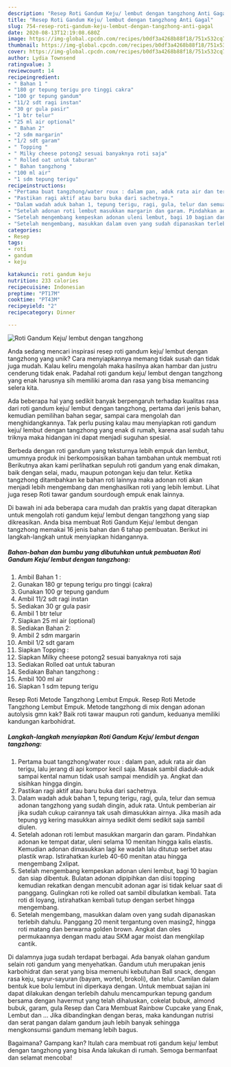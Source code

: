 ```yaml
---
description: "Resep Roti Gandum Keju/ lembut dengan tangzhong Anti Gagal"
title: "Resep Roti Gandum Keju/ lembut dengan tangzhong Anti Gagal"
slug: 754-resep-roti-gandum-keju-lembut-dengan-tangzhong-anti-gagal
date: 2020-08-13T12:19:08.680Z
image: https://img-global.cpcdn.com/recipes/b0df3a4268b88f18/751x532cq70/roti-gandum-keju-lembut-dengan-tangzhong-foto-resep-utama.jpg
thumbnail: https://img-global.cpcdn.com/recipes/b0df3a4268b88f18/751x532cq70/roti-gandum-keju-lembut-dengan-tangzhong-foto-resep-utama.jpg
cover: https://img-global.cpcdn.com/recipes/b0df3a4268b88f18/751x532cq70/roti-gandum-keju-lembut-dengan-tangzhong-foto-resep-utama.jpg
author: Lydia Townsend
ratingvalue: 3
reviewcount: 14
recipeingredient:
- " Bahan 1 "
- "180 gr tepung terigu pro tinggi cakra"
- "100 gr tepung gandum"
- "11/2 sdt ragi instan"
- "30 gr gula pasir"
- "1 btr telur"
- "25 ml air optional"
- " Bahan 2"
- "2 sdm margarin"
- "1/2 sdt garam"
- " Topping "
- " Milky cheese potong2 sesuai banyaknya roti saja"
- " Rolled oat untuk taburan"
- " Bahan tangzhong "
- "100 ml air"
- "1 sdm tepung terigu"
recipeinstructions:
- "Pertama buat tangzhong/water roux : dalam pan, aduk rata air dan terigu, lalu jerang di api kompor kecil saja. Masak sambil diaduk-aduk sampai kental namun tidak usah sampai mendidih ya. Angkat dan sisihkan hingga dingin."
- "Pastikan ragi aktif atau baru buka dari sachetnya."
- "Dalam wadah aduk bahan 1, tepung terigu, ragi, gula, telur dan semua adonan tangzhong yang sudah dingin, aduk rata. Untuk pemberian air jika sudah cukup cairannya tak usah dimasukkan airnya. Jika masih ada tepung yg kering masukkan airnya sedikit demi sedikit saja sambil diulen."
- "Setelah adonan roti lembut masukkan margarin dan garam. Pindahkan adonan ke tempat datar, uleni selama 10 menitan hingga kalis elastis. Kemudian adonan dimasukkan lagi ke wadah lalu ditutup serbet atau plastik wrap. Istirahatkan kurleb 40-60 menitan atau hingga mengembang 2xlipat."
- "Setelah mengembang kempeskan adonan uleni lembut, bagi 10 bagian dan siap dibentuk. Bulatan adonan dipipihkan dan diisi topping kemudian rekatkan dengan mencubit adonan agar isi tidak keluar saat di panggang. Gulingkan roti ke rolled oat sambil dibulatkan kembali. Tata roti di loyang, istirahatkan kembali tutup dengan serbet hingga mengembang."
- "Setelah mengembang, masukkan dalam oven yang sudah dipanaskan terlebih dahulu. Panggang 20 menit tergantung oven masing2, hingga roti matang dan berwarna golden brown. Angkat dan oles permukaannya dengan madu atau SKM agar moist dan mengkilap cantik."
categories:
- Resep
tags:
- roti
- gandum
- keju

katakunci: roti gandum keju 
nutrition: 233 calories
recipecuisine: Indonesian
preptime: "PT17M"
cooktime: "PT43M"
recipeyield: "2"
recipecategory: Dinner

---
```



![Roti Gandum Keju/ lembut dengan tangzhong](https://img-global.cpcdn.com/recipes/b0df3a4268b88f18/751x532cq70/roti-gandum-keju-lembut-dengan-tangzhong-foto-resep-utama.jpg)

Anda sedang mencari inspirasi resep roti gandum keju/ lembut dengan tangzhong yang unik? Cara menyiapkannya memang tidak susah dan tidak juga mudah. Kalau keliru mengolah maka hasilnya akan hambar dan justru cenderung tidak enak. Padahal roti gandum keju/ lembut dengan tangzhong yang enak harusnya sih memiliki aroma dan rasa yang bisa memancing selera kita.

Ada beberapa hal yang sedikit banyak berpengaruh terhadap kualitas rasa dari roti gandum keju/ lembut dengan tangzhong, pertama dari jenis bahan, kemudian pemilihan bahan segar, sampai cara mengolah dan menghidangkannya. Tak perlu pusing kalau mau menyiapkan roti gandum keju/ lembut dengan tangzhong yang enak di rumah, karena asal sudah tahu triknya maka hidangan ini dapat menjadi suguhan spesial.

Berbeda dengan roti gandum yang teksturnya lebih empuk dan lembut, umumnya produk ini berkomposisikan bahan tambahan untuk membuat roti Berikutnya akan kami perlihatkan sepuluh roti gandum yang enak dimakan, baik dengan selai, madu, maupun potongan keju dan telur. Ketika tangzhong ditambahkan ke bahan roti lainnya maka adonan roti akan menjadi lebih mengembang dan menghasilkan roti yang lebih lembut. Lihat juga resep Roti tawar gandum sourdough empuk enak lainnya.


Di bawah ini ada beberapa cara mudah dan praktis yang dapat diterapkan untuk mengolah roti gandum keju/ lembut dengan tangzhong yang siap dikreasikan. Anda bisa membuat Roti Gandum Keju/ lembut dengan tangzhong memakai 16 jenis bahan dan 6 tahap pembuatan. Berikut ini langkah-langkah untuk menyiapkan hidangannya.

<!--inarticleads1-->

##### Bahan-bahan dan bumbu yang dibutuhkan untuk pembuatan Roti Gandum Keju/ lembut dengan tangzhong:

1. Ambil  Bahan 1 :
1. Gunakan 180 gr tepung terigu pro tinggi (cakra)
1. Gunakan 100 gr tepung gandum
1. Ambil 11/2 sdt ragi instan
1. Sediakan 30 gr gula pasir
1. Ambil 1 btr telur
1. Siapkan 25 ml air (optional)
1. Sediakan  Bahan 2:
1. Ambil 2 sdm margarin
1. Ambil 1/2 sdt garam
1. Siapkan  Topping :
1. Siapkan  Milky cheese potong2 sesuai banyaknya roti saja
1. Sediakan  Rolled oat untuk taburan
1. Sediakan  Bahan tangzhong :
1. Ambil 100 ml air
1. Siapkan 1 sdm tepung terigu


Resep Roti Metode Tangzhong Lembut Empuk. Resep Roti Metode Tangzhong Lembut Empuk. Metode tangzhong di mix dengan adonan autolysis gmn kak? Baik roti tawar maupun roti gandum, keduanya memiliki kandungan karbohidrat. 

<!--inarticleads2-->

##### Langkah-langkah menyiapkan Roti Gandum Keju/ lembut dengan tangzhong:

1. Pertama buat tangzhong/water roux : dalam pan, aduk rata air dan terigu, lalu jerang di api kompor kecil saja. Masak sambil diaduk-aduk sampai kental namun tidak usah sampai mendidih ya. Angkat dan sisihkan hingga dingin.
1. Pastikan ragi aktif atau baru buka dari sachetnya.
1. Dalam wadah aduk bahan 1, tepung terigu, ragi, gula, telur dan semua adonan tangzhong yang sudah dingin, aduk rata. Untuk pemberian air jika sudah cukup cairannya tak usah dimasukkan airnya. Jika masih ada tepung yg kering masukkan airnya sedikit demi sedikit saja sambil diulen.
1. Setelah adonan roti lembut masukkan margarin dan garam. Pindahkan adonan ke tempat datar, uleni selama 10 menitan hingga kalis elastis. Kemudian adonan dimasukkan lagi ke wadah lalu ditutup serbet atau plastik wrap. Istirahatkan kurleb 40-60 menitan atau hingga mengembang 2xlipat.
1. Setelah mengembang kempeskan adonan uleni lembut, bagi 10 bagian dan siap dibentuk. Bulatan adonan dipipihkan dan diisi topping kemudian rekatkan dengan mencubit adonan agar isi tidak keluar saat di panggang. Gulingkan roti ke rolled oat sambil dibulatkan kembali. Tata roti di loyang, istirahatkan kembali tutup dengan serbet hingga mengembang.
1. Setelah mengembang, masukkan dalam oven yang sudah dipanaskan terlebih dahulu. Panggang 20 menit tergantung oven masing2, hingga roti matang dan berwarna golden brown. Angkat dan oles permukaannya dengan madu atau SKM agar moist dan mengkilap cantik.


Di dalamnya juga sudah terdapat berbagai. Ada banyak olahan gandum selain roti gandum yang menyehatkan. Gandum utuh merupakan jenis karbohidrat dan serat yang bisa memenuhi kebutuhan Ball snack, dengan rasa keju, sayur-sayuran (bayam, wortel, brokoli), dan telur. Camilan dalam bentuk kue bolu lembut ini diperkaya dengan. Untuk membuat sajian ini dapat dilakukan dengan terlebih dahulu mencampurkan tepung gandum bersama dengan havermut yang telah dihaluskan, cokelat bubuk, almond bubuk, garam, gula Resep dan Cara Membuat Rainbow Cupcake yang Enak, Lembut dan … Jika dibandingkan dengan beras, maka kandungan nutrisi dan serat pangan dalam gandum jauh lebih banyak sehingga mengkonsumsi gandum memang lebih bagus. 

Bagaimana? Gampang kan? Itulah cara membuat roti gandum keju/ lembut dengan tangzhong yang bisa Anda lakukan di rumah. Semoga bermanfaat dan selamat mencoba!

